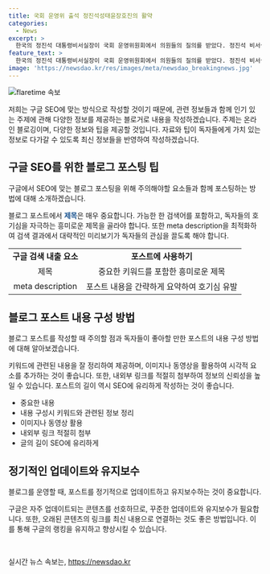 ```yaml
---
title: 국회 운영위 출석 정진석성태윤장호진의 활약
categories:
  - News
excerpt: >
  한국의 정진석 대통령비서실장이 국회 운영위원회에서 의원들의 질의를 받았다. 정진석 비서실장과 함께 한 성태윤 정책실장, 장호진 국가안보실장.
feature_text: >
  한국의 정진석 대통령비서실장이 국회 운영위원회에서 의원들의 질의를 받았다. 정진석 비서실장과 함께 한 성태윤 정책실장, 장호진 국가안보실장.
image: 'https://newsdao.kr/res/images/meta/newsdao_breakingnews.jpg'
---
```


<p><img src="https://newsdao.kr/res/images/meta/newsdao_breakingnews.jpg" alt="flaretime 속보" /></p>

<p>저희는 구글 SEO에 맞는 방식으로 작성할 것이기 때문에, 관련 정보들과 함께 인기 있는 주제에 관해 다양한 정보를 제공하는 블로거로 내용을 작성하겠습니다. 주제는 온라인 블로깅이며, 다양한 정보와 팁을 제공할 것입니다. 자료와 팁이 독자들에게 가치 있는 정보로 다가갈 수 있도록 최신 정보들을 반영하여 작성하겠습니다. </p>

<h2 data-ke-size="size26">구글 SEO를 위한 블로그 포스팅 팁</h2>

<p>구글에서 SEO에 맞는 블로그 포스팅을 위해 주의해야할 요소들과 함께 포스팅하는 방법에 대해 소개하겠습니다.</p>

<p data-ke-size="size16">블로그 포스트에서 <b><span style="color: #1a5490;">제목</span></b>은 매우 중요합니다. 가능한 한 검색어를 포함하고, 독자들의 호기심을 자극하는 흥미로운 제목을 골라야 합니다. 또한 meta description을 최적화하여 검색 결과에서 대략적인 미리보기가 독자들의 관심을 끌도록 해야 합니다.</p>

<table>
    <tbody>
        <tr>
            <td style="text-align: center; height: 17px;"><b>구글 검색 내출 요소</b></td>
            <td style="text-align: center; height: 17px;"><b>포스트에 사용하기</b></td>
        </tr>
        <tr>
            <td style="text-align: center; height: 17px;">제목</td>
            <td style="text-align: center; height: 17px;">중요한 키워드를 포함한 흥미로운 제목</td>
        </tr>
        <tr>
            <td style="text-align: center; height: 17px;">meta description</td>
            <td style="text-align: center; height: 17px;">포스트 내용을 간략하게 요약하여 호기심 유발</td>
        </tr>
    </tbody>
</table>

<h2 data-ke-size="size26">블로그 포스트 내용 구성 방법</h2>

<p>블로그 포스트를 작성할 때 주의할 점과 독자들이 좋아할 만한 포스트의 내용 구성 방법에 대해 알아보겠습니다.</p>

<p data-ke-size="size16">키워드에 관련된 내용을 잘 정리하여 제공하며, 이미지나 동영상을 활용하여 시각적 요소를 추가하는 것이 좋습니다. 또한, 내외부 링크를 적절히 첨부하여 정보의 신뢰성을 높일 수 있습니다. 포스트의 길이 역시 SEO에 유리하게 작성하는 것이 좋습니다.</p>

<ul>
    <li>중요한 내용</li>
    <li>내용 구성시 키워드와 관련된 정보 정리</li>
    <li>이미지나 동영상 활용</li>
    <li>내외부 링크 적절히 첨부</li>
    <li>글의 길이 SEO에 유리하게</li>
</ul>

<h2 data-ke-size="size26">정기적인 업데이트와 유지보수</h2>

<p>블로그를 운영할 때, 포스트를 정기적으로 업데이트하고 유지보수하는 것이 중요합니다.</p>

<p data-ke-size="size16">구글은 자주 업데이트되는 콘텐츠를 선호하므로, 꾸준한 업데이트와 유지보수가 필요합니다. 또한, 오래된 콘텐츠의 링크를 최신 내용으로 연결하는 것도 좋은 방법입니다. 이를 통해 구글의 랭킹을 유지하고 향상시킬 수 있습니다.</p>

<p data-ke-size="size16">&nbsp;</p>
실시간 뉴스 속보는, <a href="https://newsdao.kr" rel="dofollow">https://newsdao.kr</a>


